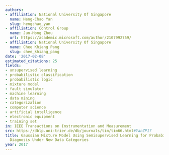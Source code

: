 ```yaml
---
authors:
- affiliation: National University Of Singapore
  name: Heng-Chao Yan
  slug: hengchao_yan
- affiliation: Control Group
  name: Jun-Hong Zhou
  url: https://academic.microsoft.com/author/2107992759/
- affiliation: National University Of Singapore
  name: Chee Khiang Pang
  slug: chee_khiang_pang
date: '2017-02-08'
estimated_citations: 25
fields:
- unsupervised learning
- probabilistic classification
- probabilistic logic
- mixture model
- fault simulator
- machine learning
- data mining
- categorization
- computer science
- artificial intelligence
- electronic equipment
- training set
in: IEEE Transactions on Instrumentation and Measurement
src: https://dblp.uni-trier.de/db/journals/tim/tim66.html#YanZP17
title: Gaussian Mixture Model Using Semisupervised Learning for Probabilistic Fault
  Diagnosis Under New Data Categories
year: 2017
---
```

